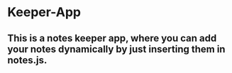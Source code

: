 # Keeper-App
## This is a notes keeper app, where you can add your notes dynamically by just inserting them in notes.js.

